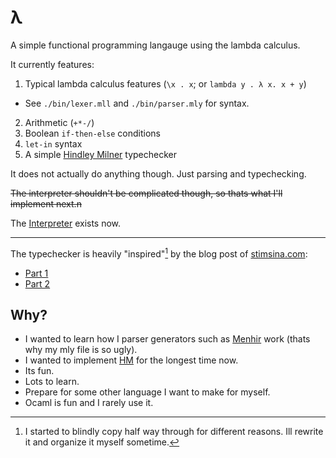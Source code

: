 
# λ

A simple functional programming langauge using the lambda calculus.

It currently features:

1. Typical lambda calculus features (`\x . x`; or `lambda y . λ x. x + y`)
  - See `./bin/lexer.mll` and `./bin/parser.mly` for syntax.
2. Arithmetic (`+*-/`)
3. Boolean `if-then-else` conditions
4. `let-in` syntax
5. A simple [Hindley Milner](https://en.wikipedia.org/wiki/Hindley%E2%80%93Milner_type_system) typechecker

It does not actually do anything though.
Just parsing and typechecking.

~~The interpreter shouldn't be complicated though, 
  so thats what I'll implement next.n~~

The [Interpreter](https://github.com/0xmycf/lambda/blob/main/bin/interpreter.ml) exists now.

---

The typechecker is heavily "inspired"[^1] by the blog post of [stimsina.com](https://blog.stimsina.com/post/implementing-a-hindley-milner-type-system-part-2):

- [Part 1](https://blog.stimsina.com/post/implementing-a-hindley-milner-type-system-part-1)
- [Part 2](https://blog.stimsina.com/post/implementing-a-hindley-milner-type-system-part-2)

[^1]: I started to blindly copy half way through for different reasons. Ill rewrite it and organize it myself sometime.

## Why?

- I wanted to learn how I parser generators such as [Menhir](https://gallium.inria.fr/~fpottier/menhir/)
  work (thats why my mly file is so ugly).
- I wanted to implement [HM](https://en.wikipedia.org/wiki/Hindley%E2%80%93Milner_type_system) 
  for the longest time now.
- Its fun.
- Lots to learn.
- Prepare for some other language I want to make for myself.
- Ocaml is fun and I rarely use it.

